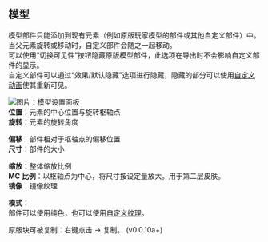 <a name="modelling"/>

## 模型

模型部件只能添加到现有元素（例如原版玩家模型的部件或其他自定义部件）中。  
当父元素旋转或移动时，自定义部件会随之一起移动。  
可以使用“切换可见性”按钮隐藏原版模型部件，此选项在导出时不会影响自定义部件的显示。  
自定义部件可以通过“效果/默认隐藏”选项进行隐藏，隐藏的部分可以使用[自定义动画](https://github.com/tom5454/CustomPlayerModels/wiki/Animations)使其重新可见。  

![图片：模型设置面板](https://github.com/tom5454/CustomPlayerModels/wiki/images/model_settings.png)  
**位置**：元素的中心位置与旋转枢轴点  
**旋转**：元素的旋转角度  

**偏移**：部件相对于枢轴点的偏移位置  
**尺寸**：部件的大小  

**缩放**：整体缩放比例  
**MC 比例**：以枢轴点为中心，将尺寸按设定量放大。用于第二层皮肤。  
**镜像**：镜像纹理

**模式**：  
部件可以使用纯色，也可以使用[自定义纹理](https://github.com/tom5454/CustomPlayerModels/wiki/Texturing)。  

原版块可被复制：右键点击 → 复制。 (v0.0.10a+)
